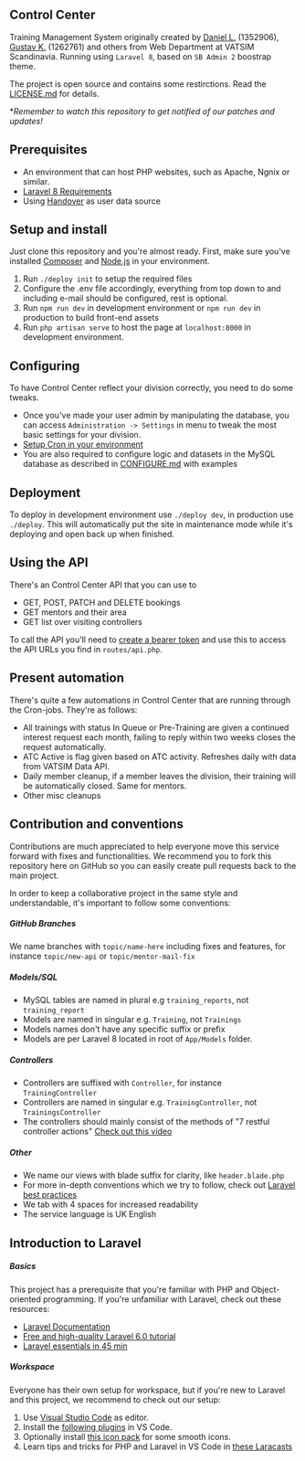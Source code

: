 ## Control Center
Training Management System originally created by [Daniel L.](https://github.com/blt950) (1352906), [Gustav K.](https://github.com/gustavkauman) (1262761) and others from Web Department at VATSIM Scandinavia. Running using `Laravel 8`, based on `SB Admin 2` boostrap theme.

The project is open source and contains some restirctions. Read the [LICENSE.md](LICENSE.md) for details.

**Remember to watch this repository to get notified of our patches and updates!*

## Prerequisites
- An environment that can host PHP websites, such as Apache, Ngnix or similar.
- [Laravel 8 Requirements](https://laravel.com/docs/8.x/deployment#server-requirements)
- Using [Handover](https://github.com/Vatsim-Scandinavia/handover) as user data source

## Setup and install
Just clone this repository and you're almost ready. First, make sure you've installed [Composer](https://getcomposer.org) and [Node.js](https://nodejs.org/en/) in your environment.

1. Run `./deploy init` to setup the required files
2. Configure the .env file accordingly, everything from top down to and including e-mail should be configured, rest is optional.
3. Run `npm run dev` in development environment or `npm run dev` in production to build front-end assets
4. Run `php artisan serve` to host the page at `localhost:8000` in development environment.

## Configuring
To have Control Center reflect your division correctly, you need to do some tweaks.
- Once you've made your user admin by manipulating the database, you can access `Administration -> Settings` in menu to tweak the most basic settings for your division.
- [Setup Cron in your environment](https://laravel.com/docs/8.x/scheduling#running-the-scheduler)
- You are also required to configure logic and datasets in the MySQL database as described in [CONFIGURE.md](CONFIGURE.md) with examples

## Deployment

To deploy in development environment use `./deploy dev`, in production use `./deploy`. This will automatically put the site in maintenance mode while it's deploying and open back up when finished.

## Using the API
There's an Control Center API that you can use to
- GET, POST, PATCH and DELETE bookings
- GET mentors and their area
- GET list over visiting controllers

To call the API you'll need to [create a bearer token](https://laravel.com/docs/8.x/passport#retrieving-tokens) and use this to access the API URLs you find in `routes/api.php`.

## Present automation
There's quite a few automations in Control Center that are running through the Cron-jobs. They're as follows:
- All trainings with status In Queue or Pre-Training are given a continued interest request each month, failing to reply within two weeks closes the request automatically.
- ATC Active is flag given based on ATC activity. Refreshes daily with data from VATSIM Data API.
- Daily member cleanup, if a member leaves the division, their training will be automatically closed. Same for mentors.
- Other misc cleanups

## Contribution and conventions
Contributions are much appreciated to help everyone move this service forward with fixes and functionalities. We recommend you to fork this repository here on GitHub so you can easily create pull requests back to the main project.

In order to keep a collaborative project in the same style and understandable, it's important to follow some conventions:

##### GitHub Branches
We name branches with `topic/name-here` including fixes and features, for instance `topic/new-api` or `topic/mentor-mail-fix`

##### Models/SQL
* MySQL tables are named in plural e.g `training_reports`, not `training_report`
* Models are named in singular e.g. `Training`, not `Trainings`
* Models names don't have any specific suffix or prefix
* Models are per Laravel 8 located in root of `App/Models` folder.

##### Controllers
* Controllers are suffixed with `Controller`, for instance `TrainingController`
* Controllers are named in singular e.g. `TrainingController`, not `TrainingsController`
* The controllers should mainly consist of the methods of "7 restful controller actions" [Check out this video](https://laracasts.com/series/laravel-6-from-scratch/episodes/21?autoplay=true)

##### Other
* We name our views with blade suffix for clarity, like `header.blade.php`
* For more in-depth conventions which we try to follow, check out [Laravel best practices](https://www.laravelbestpractices.com)
* We tab with 4 spaces for increased readability
* The service language is UK English

## Introduction to Laravel

##### Basics
This project has a prerequisite that you're familiar with PHP and Object-oriented programming. If you're unfamiliar with Laravel, check out these resources:

* [Laravel Documentation](https://laravel.com/docs)
* [Free and high-quality Laravel 6.0 tutorial](https://laracasts.com/series/laravel-6-from-scratch)
* [Laravel essentials in 45 min](https://www.youtube.com/watch?v=ubfxi21M1vQ)

##### Workspace
Everyone has their own setup for workspace, but if you're new to Laravel and this project, we recommend to check out our setup:

1. Use [Visual Studio Code](https://code.visualstudio.com/) as editor.
2. Install the [following plugins](https://medium.com/@rohan_krishna/how-to-setup-visual-studio-code-for-laravel-php-276643c3013c) in VS Code.
3. Optionally install [this icon pack](https://marketplace.visualstudio.com/items?itemName=PKief.material-icon-theme) for some smooth icons.
4. Learn tips and tricks for PHP and Laravel in VS Code in [these Laracasts](https://laracasts.com/series/visual-studio-code-for-php-developers/)
